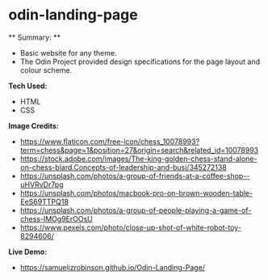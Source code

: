 # odin-landing-page
** Summary: **
- Basic website for any theme.
- The Odin Project provided design specifications for the page layout and colour scheme.

**Tech Used:**
- HTML
- CSS

**Image Credits:**
- https://www.flaticon.com/free-icon/chess_10078993?term=chess&page=1&position=27&origin=search&related_id=10078993
- https://stock.adobe.com/images/The-king-golden-chess-stand-alone-on-chess-blard.Concepts-of-leadership-and-busi/345272138
- https://unsplash.com/photos/a-group-of-friends-at-a-coffee-shop--uHVRvDr7pg
- https://unsplash.com/photos/macbook-pro-on-brown-wooden-table-EeS69TTPQ18
- https://unsplash.com/photos/a-group-of-people-playing-a-game-of-chess-IMOg9ErOOsU
- https://www.pexels.com/photo/close-up-shot-of-white-robot-toy-8294606/

**Live Demo:**
- https://samueljzrobinson.github.io/Odin-Landing-Page/
